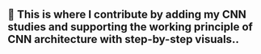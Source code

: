 ## 🌿 This is where I contribute by adding my CNN studies and supporting the working principle of CNN architecture with step-by-step visuals..
